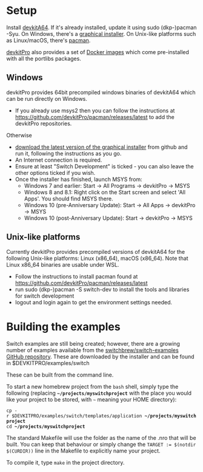 # Setup

Install [devkitA64](https://devkitpro.org/). If it's already installed,
update it using sudo (dkp-)pacman -Syu. On Windows, there's a [graphical
installer](https://github.com/devkitPro/installer/releases/latest). On
Unix-like platforms such as Linux/macOS, there's
[pacman](https://github.com/devkitPro/pacman/releases/latest).

[devkitPro](https://devkitpro.org) also provides a set of [Docker
images](https://hub.docker.com/u/devkitpro/) which come pre-installed
with all the portlibs packages.

## Windows

devkitPro provides 64bit precompiled windows binaries of devkitA64 which
can be run directly on Windows.

  - If you already use msys2 then you can follow the instructions at
    <https://github.com/devkitPro/pacman/releases/latest> to add the
    devkitPro repositories.

Otherwise

  - [download the latest version of the graphical
    installer](https://github.com/devkitPro/installer/releases) from
    github and run it, following the instructions as you go.
  - An Internet connection is required.
  - Ensure at least "Switch Development" is ticked - you can also leave
    the other options ticked if you wish.
  - Once the installer has finished, launch MSYS from:
      - Windows 7 and earlier: Start -\> All Programs -\> devkitPro -\>
        MSYS
      - Windows 8 and 8.1: Right click on the Start screen and select
        'All Apps'. You should find MSYS there.
      - Windows 10 (pre-Anniversary Update): Start -\> All Apps -\>
        devkitPro -\> MSYS
      - Windows 10 (post-Anniversary Update): Start -\> devkitPro -\>
        MSYS

## Unix-like platforms

Currently devkitPro provides precompiled versions of devkitA64 for the
following Unix-like platforms: Linux (x86\_64), macOS (x86\_64). Note
that Linux x86\_64 binaries are usable under WSL.

  - Follow the instructions to install pacman found at
    <https://github.com/devkitPro/pacman/releases/latest>
  - run sudo (dkp-)pacman -S switch-dev to install the tools and
    libraries for switch development
  - logout and login again to get the environment settings needed.

# Building the examples

Switch examples are still being created; however, there are a growing
number of examples available from the [switchbrew/switch-examples GitHub
repository](https://github.com/switchbrew/switch-examples). These are
downloaded by the installer and can be found in
$DEVKITPRO/examples/switch

These can be built from the command line.

To start a new homebrew project from the `bash` shell, simply type the
following (replacing **`~/projects/myswitchproject`** with the place you
would like your project to be stored, with `~` meaning your HOME
directory):

`cp -r $DEVKITPRO/examples/switch/templates/application `**`~/projects/myswitchproject`**  
`cd `**`~/projects/myswitchproject`**

The standard Makefile will use the folder as the name of the .nro that
will be built. You can keep that behaviour or simply change the `TARGET
:= $(notdir $(CURDIR))` line in the Makefile to explicitly name your
project.

To compile it, type `make` in the project directory.
